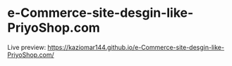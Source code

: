 # e-Commerce-site-desgin-like-PriyoShop.com

Live preview: https://kaziomar144.github.io/e-Commerce-site-desgin-like-PriyoShop.com/
